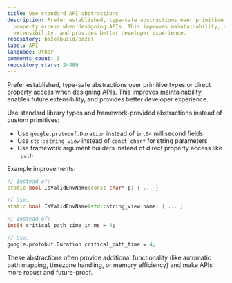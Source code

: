 ```yaml
---
title: Use standard API abstractions
description: Prefer established, type-safe abstractions over primitive types or direct
  property access when designing APIs. This improves maintainability, enables future
  extensibility, and provides better developer experience.
repository: bazelbuild/bazel
label: API
language: Other
comments_count: 3
repository_stars: 24489
---
```


Prefer established, type-safe abstractions over primitive types or direct property access when designing APIs. This improves maintainability, enables future extensibility, and provides better developer experience.

Use standard library types and framework-provided abstractions instead of custom primitives:
- Use `google.protobuf.Duration` instead of `int64` millisecond fields
- Use `std::string_view` instead of `const char*` for string parameters
- Use framework argument builders instead of direct property access like `.path`

Example improvements:
```cpp
// Instead of:
static bool IsValidEnvName(const char* p) { ... }

// Use:
static bool IsValidEnvName(std::string_view name) { ... }
```

```proto
// Instead of:
int64 critical_path_time_in_ms = 4;

// Use:
google.protobuf.Duration critical_path_time = 4;
```

These abstractions often provide additional functionality (like automatic path mapping, timezone handling, or memory efficiency) and make APIs more robust and future-proof.